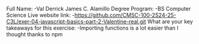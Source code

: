 Full Name:
-Val Derrick James C. Alamillo
Degree Program:
-BS Computer Science
Live website link:
-https://github.com/CMSC-100-2S24-25-C3L/exer-04-javascript-basics-part-2-Valentine-real.git
What are your key takeaways for this exercise:
-Importing functions is a lot easier than I thought thanks to npm